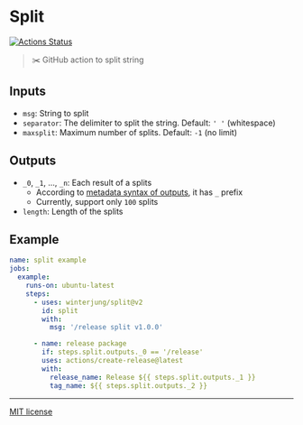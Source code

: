 # Split

[![Actions Status](https://github.com/winterjung/split/actions/workflows/ci.yml/badge.svg)](https://github.com/winterjung/split/actions/workflows/ci.yml)

> ✂️ GitHub action to split string

## Inputs

- `msg`: String to split
- `separator`: The delimiter to split the string. Default: `' '` (whitespace)
- `maxsplit`: Maximum number of splits. Default: `-1` (no limit)

## Outputs

- `_0`, `_1`, ..., `_n`: Each result of a splits
  - According to [metadata syntax of outputs], it has `_` prefix
  - Currently, support only `100` splits
- `length`: Length of the splits

## Example

```yaml
name: split example
jobs:
  example:
    runs-on: ubuntu-latest
    steps:
      - uses: winterjung/split@v2
        id: split
        with:
          msg: '/release split v1.0.0'

      - name: release package
        if: steps.split.outputs._0 == '/release'
        uses: actions/create-release@latest
        with:
          release_name: Release ${{ steps.split.outputs._1 }}
          tag_name: ${{ steps.split.outputs._2 }}
```

---

[MIT license]


[MIT license]: LICENSE
[metadata syntax of outputs]: https://help.github.com/en/actions/building-actions/metadata-syntax-for-github-actions#outputsoutput_id
